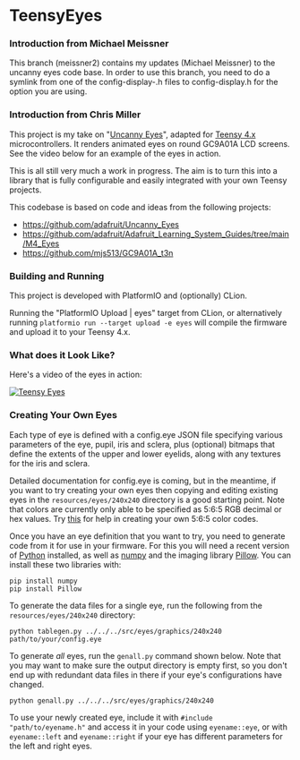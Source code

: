 # TeensyEyes

### Introduction from Michael Meissner

This branch (meissner2) contains my updates (Michael Meissner) to the uncanny
eyes code base.  In order to use this branch, you need to do a symlink from one
of the config-display-<xxx>.h files to config-display.h for the option you are
using.

### Introduction from Chris Miller

This project is my take on "[Uncanny Eyes](https://github.com/adafruit/Uncanny_Eyes)", adapted for [Teensy 4.x](https://www.pjrc.com/store/teensy40.html)
microcontrollers. It renders animated eyes on round GC9A01A LCD screens. See the video below for an example of the eyes in action.

This is all still very much a work in progress. The aim is to turn this into a library that is fully configurable and
easily integrated with your own Teensy projects.

This codebase is based on code and ideas from the following projects:
  - https://github.com/adafruit/Uncanny_Eyes
  - https://github.com/adafruit/Adafruit_Learning_System_Guides/tree/main/M4_Eyes
  - https://github.com/mjs513/GC9A01A_t3n

### Building and Running

This project is developed with PlatformIO and (optionally) CLion.

Running the "PlatformIO Upload | eyes" target from CLion, or alternatively running
```platformio run --target upload -e eyes```
will compile the firmware and upload it to your Teensy 4.x.

### What does it Look Like?
Here's a video of the eyes in action:
<br/>

[![Teensy Eyes](http://img.youtube.com/vi/Ke1SJ8-6zJw/0.jpg)](https://www.youtube.com/watch?v=Ke1SJ8-6zJw "Teensy Eyes")

### Creating Your Own Eyes
Each type of eye is defined with a config.eye JSON file specifying various parameters of the eye, pupil, iris and
sclera, plus (optional) bitmaps that define the extents of the upper and lower eyelids, along with any textures for the
iris and sclera.

Detailed documentation for config.eye is coming, but in the meantime, if you want to try creating your own eyes
then copying and editing existing eyes in the `resources/eyes/240x240` directory is a good
starting point. Note that colors are currently only able to be specified as 5:6:5 RGB decimal
or hex values. Try [this](http://greekgeeks.net/#maker-tools_convertColor) for help in creating
your own 5:6:5 color codes.

Once you have an eye definition that you want to try, you need to generate code from it for
use in your firmware. For this you will need a recent version of [Python](https://www.python.org/) installed, as well as [numpy](https://numpy.org/)
and the imaging library [Pillow](https://python-pillow.org/). You can install these two libraries with:
```shell
pip install numpy
pip install Pillow
```

To generate the data files for a single eye, run the following from the `resources/eyes/240x240` directory:
```shell
python tablegen.py ../../../src/eyes/graphics/240x240 path/to/your/config.eye
```
To generate _all_ eyes, run the `genall.py` command shown below. Note that you may want to make sure the output directory is empty first, so you don't end
up with redundant data files in there if your eye's configurations have changed.
```shell
python genall.py ../../../src/eyes/graphics/240x240
```

To use your newly created eye, include it with `#include "path/to/eyename.h"` and access it in your
code using `eyename::eye`, or with `eyename::left` and `eyename::right` if your eye has different parameters
for the left and right eyes.
